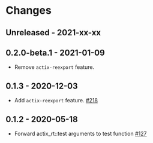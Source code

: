 # Changes

## Unreleased - 2021-xx-xx


## 0.2.0-beta.1 - 2021-01-09
* Remove `actix-reexport` feature.


## 0.1.3 - 2020-12-03
* Add `actix-reexport` feature. [#218]

[#218]: https://github.com/actix/actix-net/pull/218


## 0.1.2 - 2020-05-18
* Forward actix_rt::test arguments to test function [#127]

[#127]: https://github.com/actix/actix-net/pull/127
